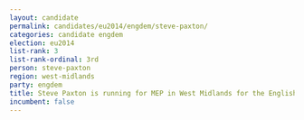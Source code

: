 ```yaml
---
layout: candidate
permalink: candidates/eu2014/engdem/steve-paxton/
categories: candidate engdem
election: eu2014
list-rank: 3
list-rank-ordinal: 3rd
person: steve-paxton
region: west-midlands
party: engdem
title: Steve Paxton is running for MEP in West Midlands for the English Democrats
incumbent: false
---
```

